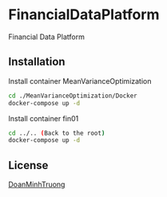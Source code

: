 # FinancialDataPlatform
Financial Data Platform

## Installation

Install container MeanVarianceOptimization

```bash
cd ./MeanVarianceOptimization/Docker
docker-compose up -d

```
Install container fin01

```bash
cd ../.. (Back to the root)
docker-compose up -d

```


## License

[DoanMinhTruong](https://github.com/DoanMinhTruong)